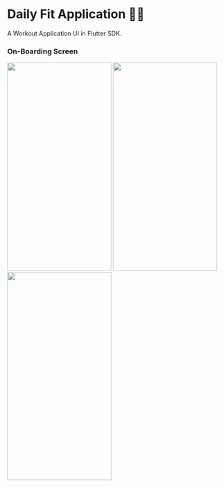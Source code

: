 # Daily Fit Application 🏋️‍♂

A Workout Application UI in Flutter SDK.


### On-Boarding Screen
<img src="https://raw.githubusercontent.com/Alfaizkhan/daily_fit/main/images/Onboarding1.jpg" width="240" height="480">  <img src="https://raw.githubusercontent.com/Alfaizkhan/daily_fit/main/images/Onboarding2.jpg" width="240" height="480">  <img src="https://raw.githubusercontent.com/Alfaizkhan/daily_fit/main/images/Onboarding1.jpg" width="240" height="480"> 
